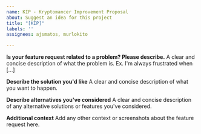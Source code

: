 ```yaml
---
name: KIP - Kryptomancer Improvement Proposal
about: Suggest an idea for this project
title: "[KIP]"
labels: ''
assignees: ajsmatos, murlokito

---
```


**Is your feature request related to a problem? Please describe.**
A clear and concise description of what the problem is. Ex. I'm always frustrated when [...]

**Describe the solution you'd like**
A clear and concise description of what you want to happen.

**Describe alternatives you've considered**
A clear and concise description of any alternative solutions or features you've considered.

**Additional context**
Add any other context or screenshots about the feature request here.
